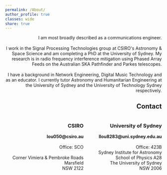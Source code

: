 ```yaml
---
permalink: /About/
author_profile: true
classes: wide
share: true
---
```


<p style="text-align:right;">
I am most broadly described as a communications engineer.
<br>
<br>I work in the Signal Processing Technologies group at CSIRO's Astronomy &
Space Science and am completing a PhD at the University of Sydney. My research is in
radio frequency interference mitigation using Phased Array Feeds on the Australian
SKA Pathfinder and Parkes telescopes.
<br>
<br>
I have a background in Network Engineering, Digital Music Technology and as an
educator. I currently tutor Astronomy and Humanitarian Engineering at the University
of Sydney and the University of Technology Sydney respectively.
</p>

<h2 style="text-align:right;">
  Contact
</h2>

<html>
 <head>
    <style>
    {
        box-sizing: border-box;
    }
    /* Set additional styling options for the columns*/
    .column {
    float: left;
    width: 50%;
    }
    /* Set width length for the left, right and middle columns */
    .left {
    width: 50%;
    }
    .right {
    width: 30%;
    }
    .row:after {
    content: "";
    display: table;
    clear: both;
    }
    </style>
 </head>
 <body>
    <div class="row">
        <div class="column left">
          <h3 style="text-align:right;">
            CSIRO
          </h3>
          <p style="text-align:right;">
            <b>lou050@csiro.au</b>
            <br>
            <br>Office: SCO
            <br>
            <br>Corner Vimiera & Pembroke Roads
            <br>Marsfield
            <br>NSW 2122
          </p>
        </div>
        <div class="column left" >
          <h3 style="text-align:right;">
            University of Sydney
          </h3>
          <p style="text-align:right;">
            <b>llou8283@uni.sydney.edu.au</b>
            <br>
            <br>Office: 423B
            <br>Sydney Institute for Astronomy
            <br>School of Physics A28
            <br>The University of Sydney
          <br>NSW 2006
          </p>
        </div>
    </div>
 </body>
</html>
